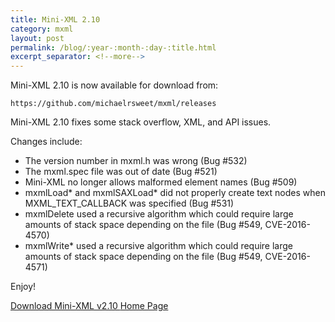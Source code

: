 ```yaml
---
title: Mini-XML 2.10
category: mxml
layout: post
permalink: /blog/:year-:month-:day-:title.html
excerpt_separator: <!--more-->
---
```


Mini-XML 2.10 is now available for download from:

    https://github.com/michaelrsweet/mxml/releases

Mini-XML 2.10 fixes some stack overflow, XML, and API issues.

<!--more-->
Changes include:

- The version number in mxml.h was wrong (Bug #532)
- The mxml.spec file was out of date (Bug #521)
- Mini-XML no longer allows malformed element names (Bug #509)
- mxmlLoad* and mxmlSAXLoad* did not properly create text nodes when MXML_TEXT_CALLBACK was specified (Bug #531)
- mxmlDelete used a recursive algorithm which could require large amounts of stack space depending on the file (Bug #549, CVE-2016-4570)
- mxmlWrite* used a recursive algorithm which could require large amounts of stack space depending on the file (Bug #549, CVE-2016-4571)

Enjoy!

<a class="btn btn-primary" href="https://github.com/michaelrsweet/mxml/releases/tag/v2.10">Download Mini-XML v2.10 <span class="glyphicon glyphicon-download-alt" aria-hidden="true"></span></a>
<a class="btn btn-default" href="/mxml/index.html">Home Page <span class="glyphicon glyphicon-home" aria-hidden="true"></span></a>

